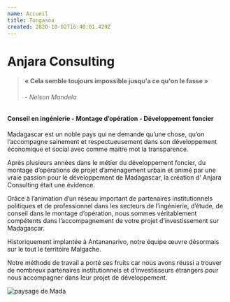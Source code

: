 ```yaml
---
name: Accueil
title: Tongasoa
created: 2020-10-02T16:40:01.429Z
---
```

<div className="container">

<div className="card">

<div className="card-container">
<div className="landing">

<h1 className="landing-heading--primary">Anjara Consulting</h1>

> #### « Cela semble toujours impossible jusqu'a ce qu'on le fasse »
>
> ###### \- *Nelson Mandela*

</div>

<div className="heading-center">

#### Conseil en ingénierie - Montage d’opération - Développement foncier

</div>

<div className="main-body">
Madagascar est un noble pays qui ne demande qu’une chose, qu’on l’accompagne sainement et respectueusement dans son développement économique et social avec comme maitre mot la transparence.

Après plusieurs années dans le métier du développement foncier, du montage d’opérations de projet d’aménagement urbain et animé par une vraie passion pour le développement de Madagascar, la création d’ Anjara Consulting était une évidence.

Grâce à l’animation d’un réseau important de partenaires institutionnels politiques et de professionnel dans les secteurs de l’ingénierie, d’étude, de conseil dans le montage d’opération, nous sommes véritablement compétents dans l’accompagnement de votre projet d’investissement sur Madagascar.

Historiquement implantée à Antananarivo, notre équipe œuvre désormais sur le tout le territoire Malgache.

Notre méthode de travail a porté ses fruits car nous avons réussi a trouver de nombreux partenaires institutionnels et d’investisseurs étrangers pour nous accompagner dans leur projet de développement.

<div className="main-body__anjara">

![paysage de Mada](/media/img/anjara.jpg)

</div>

</div>

</div>

</div>

</div>